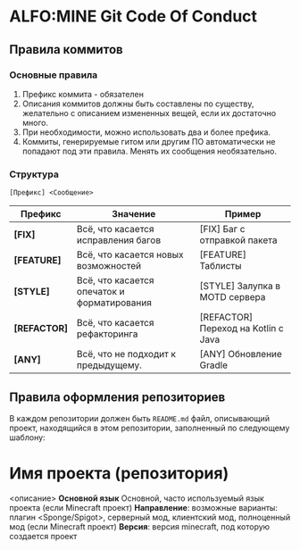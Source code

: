 # ALFO:MINE Git Code Of Conduct #
## Правила коммитов
### Основные правила
1. Префикс коммита - обязателен
2. Описания коммитов должны быть составлены по существу, желательно с описанием измененных вещей, если их достаточно много.
3. При необходимости, можно использовать два и более префика.
4. Коммиты, генерируемые гитом или другим ПО автоматически не попадают под эти правила. Менять их сообщения необязательно.

### Структура
```
[Префикс] <Сообщение>                             
```

| Префикс | Значение | Пример |
| ------- | -------- | ------ |
| **[FIX]** | Всё, что касается исправления багов | [FIX] Баг с отправкой пакета |
| **[FEATURE]** | Всё, что касается новых возможностей | [FEATURE] Таблисты |
| **[STYLE]** | Всё, что касается опечаток и форматирования | [STYLE] Залупка в MOTD сервера |
| **[REFACTOR]** | Всё, что касается рефакторинга | [REFACTOR] Переход на Kotlin с Java |
| **[ANY]** | Всё, что не подходит к предыдущему. | [ANY] Обновление Gradle | 
## Правила оформления репозиториев
В каждом репозитории должен быть `README.md` файл, описывающий проект, находящийся в этом репозитории, заполненный по следующему шаблону:
# Имя проекта (репозитория)
<описание>
**Основной язык** Основной, часто используемый язык проекта
(если Minecraft проект) **Направление**:  возможные варианты: плагин <Sponge/Spigot>, серверный мод, клиентский мод, полноценный мод
(если Minecraft проект) **Версия**: версия minecraft, под которую создается проект
